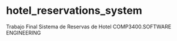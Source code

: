 # hotel_reservations_system
Trabajo Final Sistema de Reservas de Hotel COMP3400.SOFTWARE ENGINEERING
